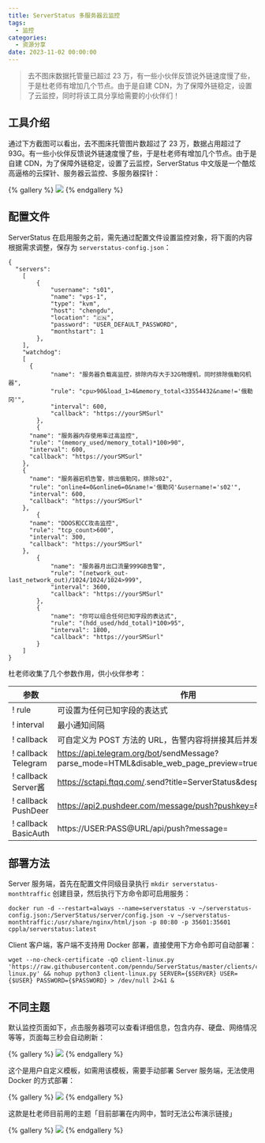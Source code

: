 ```yaml
---
title: ServerStatus 多服务器云监控
tags:
  - 监控
categories:
  - 资源分享
date: 2023-11-02 00:00:00
---
```


> 去不图床数据托管量已超过 23 万，有一些小伙伴反馈说外链速度慢了些，于是杜老师有增加几个节点。由于是自建 CDN，为了保障外链稳定，设置了云监控，同时将该工具分享给需要的小伙伴们！

<!-- more -->

## 工具介绍

通过下方截图可以看出，去不图床托管图片数超过了 23 万，数据占用超过了 93G。有一些小伙伴反馈说外链速度慢了些，于是杜老师有增加几个节点。由于是自建 CDN，为了保障外链稳定，设置了云监控，ServerStatus 中文版是一个酷炫高逼格的云探针、服务器云监控、多服务器探针：

{% gallery %}
![](https://cdn.dusays.com/2023/11/642-1.jpg)
{% endgallery %}

## 配置文件

ServerStatus 在启用服务之前，需先通过配置文件设置监控对象，将下面的内容根据需求调整，保存为 `serverstatus-config.json`：

```
{
  "servers":
	[
		{
			"username": "s01",
			"name": "vps-1",
			"type": "kvm",
			"host": "chengdu",
			"location": "🇨🇳",
			"password": "USER_DEFAULT_PASSWORD",
			"monthstart": 1
		},
	],
	"watchdog":
	[
	  {
			"name": "服务器负载高监控，排除内存大于32G物理机，同时排除俄勒冈机器",
			"rule": "cpu>90&load_1>4&memory_total<33554432&name!='俄勒冈'",
			"interval": 600,
			"callback": "https://yourSMSurl"
		},
		{
      "name": "服务器内存使用率过高监控",
      "rule": "(memory_used/memory_total)*100>90",
      "interval": 600,
      "callback": "https://yourSMSurl"
    },
    {
      "name": "服务器宕机告警，排出俄勒冈，排除s02",
      "rule": "online4=0&online6=0&name!='俄勒冈'&username!='s02'",
      "interval": 600,
      "callback": "https://yourSMSurl"
    },
		{
      "name": "DDOS和CC攻击监控",
      "rule": "tcp_count>600",
      "interval": 300,
      "callback": "https://yourSMSurl"
    },
		{
			"name": "服务器月出口流量999GB告警",
			"rule": "(network_out-last_network_out)/1024/1024/1024>999",
			"interval": 3600,
			"callback": "https://yourSMSurl"
		},
		{
			"name": "你可以组合任何已知字段的表达式",
			"rule": "(hdd_used/hdd_total)*100>95",
			"interval": 1800,
			"callback": "https://yourSMSurl"
		}
	]
}
```

杜老师收集了几个参数作用，供小伙伴参考：

| 参数 | 作用 |
| - | - |
! rule | 可设置为任何已知字段的表达式 |
! interval | 最小通知间隔 |
! callback | 可自定义为 POST 方法的 URL，告警内容将拼接其后并发起回调 |
! callback Telegram | https://api.telegram.org/bot<Token>/sendMessage?parse_mode=HTML&disable_web_page_preview=true&chat_id=<ID>&text= |
! callback Server酱 | https://sctapi.ftqq.com/<Token>.send?title=ServerStatus&desp= |
! callback PushDeer | https://api2.pushdeer.com/message/push?pushkey=<Token>&text= |
! callback BasicAuth | https://USER:PASS@URL/api/push?message= |

## 部署方法

Server 服务端，首先在配置文件同级目录执行 `mkdir serverstatus-monthtraffic` 创建目录，然后执行下方命令即可启用服务：   

```
docker run -d --restart=always --name=serverstatus -v ~/serverstatus-config.json:/ServerStatus/server/config.json -v ~/serverstatus-monthtraffic:/usr/share/nginx/html/json -p 80:80 -p 35601:35601 cppla/serverstatus:latest
```

Client 客户端，客户端不支持用 Docker 部署，直接使用下方命令即可自动部署：

```
wget --no-check-certificate -qO client-linux.py 'https://raw.githubusercontent.com/penndu/ServerStatus/master/clients/client-linux.py' && nohup python3 client-linux.py SERVER={$SERVER} USER={$USER} PASSWORD={$PASSWORD} > /dev/null 2>&1 &
```

## 不同主题

默认监控页面如下，点击服务器项可以查看详细信息，包含内存、硬盘、网络情况等等，页面每三秒会自动刷新：

{% gallery %}
![](https://cdn.dusays.com/2023/11/642-2.jpg)
{% endgallery %}

这个是用户自定义模板，如需用该模板，需要手动部署 Server 服务端，无法使用 Docker 的方式部署：

{% gallery %}
![](https://cdn.dusays.com/2023/11/642-3.jpg)
{% endgallery %}

这款是杜老师目前用的主题「目前部署在内网中，暂时无法公布演示链接」

{% gallery %}
![](https://cdn.dusays.com/2023/11/642-4.jpg)
{% endgallery %}